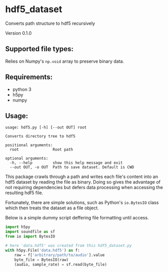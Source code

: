# hdf5_dataset
Converts path structure to hdf5 recursively

Version 0.1.0


## Supported file types:

Relies on Numpy's `np.void` array to preserve binary data.

## Requirements:
- python 3
- h5py
- numpy

## Usage:

```
usage: hdf5.py [-h] [--out OUT] root

Converts directory tree to hdf5

positional arguments:
  root               Root path

optional arguments:
  -h, --help         show this help message and exit
  --out OUT, -o OUT  Path to save dataset. Default is CWD
```

This package crawls through a path and writes each file's content into an hdf5 dataset by reading the file as binary.
Doing so gives the advantage of not requiring dependencies but defers data processing when accessing the resulting hdf5 file.

Fortunately, there are simple solutions, such as Python's `io.BytesIO` class which then treats the dataset as a file object. 

Below is a simple dummy script deffering file formatting until access.

```python
import h5py
import soundfile as sf
from io import BytesIO

# here 'data.hdf5' was created from this hdf5_dataset.py
with h5py.File('data.hdf5') as f:
    raw = f['arbitrary/path/to/audio'].value
    byte_file = BytesIO(raw)
    (audio, sample_rate) = sf.read(byte_file)
```
